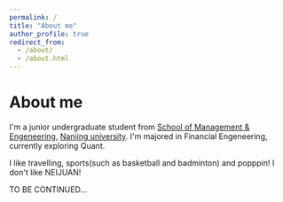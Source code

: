 ```yaml
---
permalink: /
title: "About me"
author_profile: true
redirect_from: 
  - /about/
  - /about.html
---
```


About me
======
I'm a junior undergraduate student from [School of Management & Engeneering](https://sme.nju.edu.cn), [Nanjing university](https://www.nju.edu.cn). I'm majored in Financial Engeneering, currently exploring Quant.

I like travelling, sports(such as basketball and badminton) and popppin! I don't like NEIJUAN!

TO BE CONTINUED...
